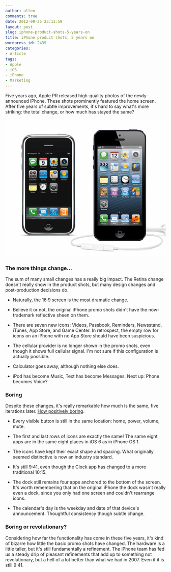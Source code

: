 ```yaml
---
author: allen
comments: true
date: 2012-09-25 23:13:59
layout: post
slug: iphone-product-shots-5-years-on
title: iPhone product shots, 5 years on
wordpress_id: 2439
categories:
- Article
tags:
- Apple
- iOS
- iPhone
- Marketing
---
```


Five years ago, Apple PR released high-quality photos of the newly-announced iPhone. These shots prominently featured the home screen. After five years of subtle improvements, it's hard to say what's more striking: the total change, or how much has stayed the same?

[![](/images/wp-uploads/2012/09/iphone1vs5.jpg)](/images/wp-uploads/2012/09/iphone1vs5.jpg)




### **The more things change...**


The sum of many small changes has a really big impact. The Retina change doesn't really show in the product shots, but many design changes and post-production decisions do.



	
  * Naturally, the 16:9 screen is the most dramatic change.

	
  * Believe it or not, the original iPhone promo shots didn't have the now-trademark reflective sheen on them.

	
  * There are seven new icons: Videos, Passbook, Reminders, Newsstand, iTunes, App Store, and Game Center. In retrospect, the empty row for icons on an iPhone with no App Store should have been suspicious.

	
  * The cellular provider is no longer shown in the promo shots, even though it shows full cellular signal. I'm not sure if this configuration is actually possible.

	
  * Calculator goes away, although nothing else does.

	
  * iPod has become Music, Text has become Messages. Next up: Phone becomes Voice?




### Boring


Despite these changes, it's really remarkable how much is the same, five iterations later. [How positively boring](http://curiousrat.com/home/2012/9/17/boring.html).



	
  * Every visible button is still in the same location: home, power, volume, mute.

	
  * The first and last rows of icons are exactly the same! The same eight apps are in the same eight places in iOS 6 as in iPhone OS 1.

	
  * The icons have kept their exact shape and spacing. What originally seemed distinctive is now an industry standard.

	
  * It's still 9:41, even though the Clock app has changed to a more traditional 10:15.

	
  * The dock still remains four apps anchored to the bottom of the screen. It's worth remembering that on the original iPhone the dock wasn't really even a dock, since you only had one screen and couldn't rearrange icons.

	
  * The calendar's day is the weekday and date of that device's announcement. Thoughtful consistency though subtle change.




### Boring or revolutionary?


Considering how far the functionality has come in these five years, it's kind of bizarre how little the basic promo shots have changed. The hardware is a little taller, but it's still fundamentally a refinement. The iPhone team has fed us a steady drip of pleasant refinements that add up to something not revolutionary, but a hell of a lot better than what we had in 2007. Even if it is still 9:41.
